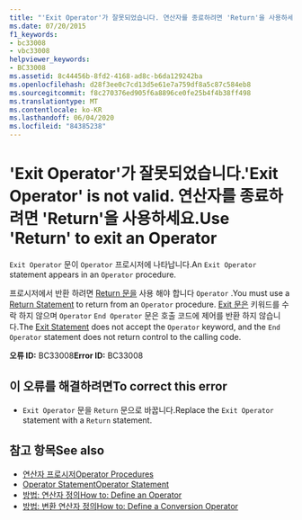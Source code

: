 ```yaml
---
title: "'Exit Operator'가 잘못되었습니다. 연산자를 종료하려면 'Return'을 사용하세요."
ms.date: 07/20/2015
f1_keywords:
- bc33008
- vbc33008
helpviewer_keywords:
- BC33008
ms.assetid: 8c44456b-8fd2-4168-ad8c-b6da129242ba
ms.openlocfilehash: d28f3ee0c7cd13d5e61e7a759df8a5c87c584eb8
ms.sourcegitcommit: f8c270376ed905f6a8896ce0fe25b4f4b38ff498
ms.translationtype: MT
ms.contentlocale: ko-KR
ms.lasthandoff: 06/04/2020
ms.locfileid: "84385238"
---
```

# <a name="exit-operator-is-not-valid-use-return-to-exit-an-operator"></a><span data-ttu-id="ad35d-103">'Exit Operator'가 잘못되었습니다.</span><span class="sxs-lookup"><span data-stu-id="ad35d-103">'Exit Operator' is not valid.</span></span> <span data-ttu-id="ad35d-104">연산자를 종료하려면 'Return'을 사용하세요.</span><span class="sxs-lookup"><span data-stu-id="ad35d-104">Use 'Return' to exit an Operator</span></span>
<span data-ttu-id="ad35d-105">`Exit Operator` 문이 `Operator` 프로시저에 나타납니다.</span><span class="sxs-lookup"><span data-stu-id="ad35d-105">An `Exit Operator` statement appears in an `Operator` procedure.</span></span>  
  
 <span data-ttu-id="ad35d-106">프로시저에서 반환 하려면 [Return 문을](../language-reference/statements/return-statement.md) 사용 해야 합니다 `Operator` .</span><span class="sxs-lookup"><span data-stu-id="ad35d-106">You must use a [Return Statement](../language-reference/statements/return-statement.md) to return from an `Operator` procedure.</span></span> <span data-ttu-id="ad35d-107">[Exit 문은](../language-reference/statements/exit-statement.md) 키워드를 수락 하지 않으며 `Operator` `End Operator` 문은 호출 코드에 제어를 반환 하지 않습니다.</span><span class="sxs-lookup"><span data-stu-id="ad35d-107">The [Exit Statement](../language-reference/statements/exit-statement.md) does not accept the `Operator` keyword, and the `End Operator` statement does not return control to the calling code.</span></span>  
  
 <span data-ttu-id="ad35d-108">**오류 ID:** BC33008</span><span class="sxs-lookup"><span data-stu-id="ad35d-108">**Error ID:** BC33008</span></span>  
  
## <a name="to-correct-this-error"></a><span data-ttu-id="ad35d-109">이 오류를 해결하려면</span><span class="sxs-lookup"><span data-stu-id="ad35d-109">To correct this error</span></span>  
  
- <span data-ttu-id="ad35d-110">`Exit Operator` 문을 `Return` 문으로 바꿉니다.</span><span class="sxs-lookup"><span data-stu-id="ad35d-110">Replace the `Exit Operator` statement with a `Return` statement.</span></span>  
  
## <a name="see-also"></a><span data-ttu-id="ad35d-111">참고 항목</span><span class="sxs-lookup"><span data-stu-id="ad35d-111">See also</span></span>

- [<span data-ttu-id="ad35d-112">연산자 프로시저</span><span class="sxs-lookup"><span data-stu-id="ad35d-112">Operator Procedures</span></span>](../programming-guide/language-features/procedures/operator-procedures.md)
- [<span data-ttu-id="ad35d-113">Operator Statement</span><span class="sxs-lookup"><span data-stu-id="ad35d-113">Operator Statement</span></span>](../language-reference/statements/operator-statement.md)
- [<span data-ttu-id="ad35d-114">방법: 연산자 정의</span><span class="sxs-lookup"><span data-stu-id="ad35d-114">How to: Define an Operator</span></span>](../programming-guide/language-features/procedures/how-to-define-an-operator.md)
- [<span data-ttu-id="ad35d-115">방법: 변환 연산자 정의</span><span class="sxs-lookup"><span data-stu-id="ad35d-115">How to: Define a Conversion Operator</span></span>](../programming-guide/language-features/procedures/how-to-define-a-conversion-operator.md)
